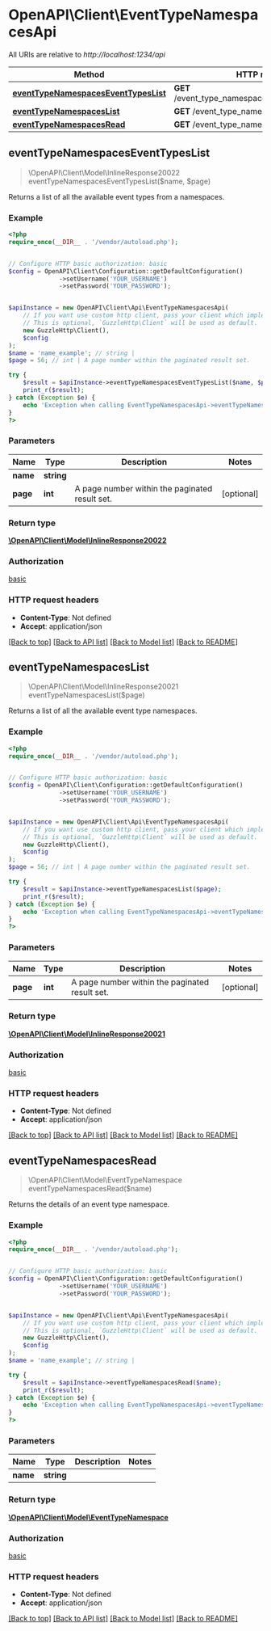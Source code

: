 # OpenAPI\Client\EventTypeNamespacesApi

All URIs are relative to *http://localhost:1234/api*

Method | HTTP request | Description
------------- | ------------- | -------------
[**eventTypeNamespacesEventTypesList**](EventTypeNamespacesApi.md#eventTypeNamespacesEventTypesList) | **GET** /event_type_namespaces/{name}/event_types/ | 
[**eventTypeNamespacesList**](EventTypeNamespacesApi.md#eventTypeNamespacesList) | **GET** /event_type_namespaces/ | 
[**eventTypeNamespacesRead**](EventTypeNamespacesApi.md#eventTypeNamespacesRead) | **GET** /event_type_namespaces/{name}/ | 



## eventTypeNamespacesEventTypesList

> \OpenAPI\Client\Model\InlineResponse20022 eventTypeNamespacesEventTypesList($name, $page)



Returns a list of all the available event types from a namespaces.

### Example

```php
<?php
require_once(__DIR__ . '/vendor/autoload.php');


// Configure HTTP basic authorization: basic
$config = OpenAPI\Client\Configuration::getDefaultConfiguration()
              ->setUsername('YOUR_USERNAME')
              ->setPassword('YOUR_PASSWORD');


$apiInstance = new OpenAPI\Client\Api\EventTypeNamespacesApi(
    // If you want use custom http client, pass your client which implements `GuzzleHttp\ClientInterface`.
    // This is optional, `GuzzleHttp\Client` will be used as default.
    new GuzzleHttp\Client(),
    $config
);
$name = 'name_example'; // string | 
$page = 56; // int | A page number within the paginated result set.

try {
    $result = $apiInstance->eventTypeNamespacesEventTypesList($name, $page);
    print_r($result);
} catch (Exception $e) {
    echo 'Exception when calling EventTypeNamespacesApi->eventTypeNamespacesEventTypesList: ', $e->getMessage(), PHP_EOL;
}
?>
```

### Parameters


Name | Type | Description  | Notes
------------- | ------------- | ------------- | -------------
 **name** | **string**|  |
 **page** | **int**| A page number within the paginated result set. | [optional]

### Return type

[**\OpenAPI\Client\Model\InlineResponse20022**](../Model/InlineResponse20022.md)

### Authorization

[basic](../../README.md#basic)

### HTTP request headers

- **Content-Type**: Not defined
- **Accept**: application/json

[[Back to top]](#) [[Back to API list]](../../README.md#documentation-for-api-endpoints)
[[Back to Model list]](../../README.md#documentation-for-models)
[[Back to README]](../../README.md)


## eventTypeNamespacesList

> \OpenAPI\Client\Model\InlineResponse20021 eventTypeNamespacesList($page)



Returns a list of all the available event type namespaces.

### Example

```php
<?php
require_once(__DIR__ . '/vendor/autoload.php');


// Configure HTTP basic authorization: basic
$config = OpenAPI\Client\Configuration::getDefaultConfiguration()
              ->setUsername('YOUR_USERNAME')
              ->setPassword('YOUR_PASSWORD');


$apiInstance = new OpenAPI\Client\Api\EventTypeNamespacesApi(
    // If you want use custom http client, pass your client which implements `GuzzleHttp\ClientInterface`.
    // This is optional, `GuzzleHttp\Client` will be used as default.
    new GuzzleHttp\Client(),
    $config
);
$page = 56; // int | A page number within the paginated result set.

try {
    $result = $apiInstance->eventTypeNamespacesList($page);
    print_r($result);
} catch (Exception $e) {
    echo 'Exception when calling EventTypeNamespacesApi->eventTypeNamespacesList: ', $e->getMessage(), PHP_EOL;
}
?>
```

### Parameters


Name | Type | Description  | Notes
------------- | ------------- | ------------- | -------------
 **page** | **int**| A page number within the paginated result set. | [optional]

### Return type

[**\OpenAPI\Client\Model\InlineResponse20021**](../Model/InlineResponse20021.md)

### Authorization

[basic](../../README.md#basic)

### HTTP request headers

- **Content-Type**: Not defined
- **Accept**: application/json

[[Back to top]](#) [[Back to API list]](../../README.md#documentation-for-api-endpoints)
[[Back to Model list]](../../README.md#documentation-for-models)
[[Back to README]](../../README.md)


## eventTypeNamespacesRead

> \OpenAPI\Client\Model\EventTypeNamespace eventTypeNamespacesRead($name)



Returns the details of an event type namespace.

### Example

```php
<?php
require_once(__DIR__ . '/vendor/autoload.php');


// Configure HTTP basic authorization: basic
$config = OpenAPI\Client\Configuration::getDefaultConfiguration()
              ->setUsername('YOUR_USERNAME')
              ->setPassword('YOUR_PASSWORD');


$apiInstance = new OpenAPI\Client\Api\EventTypeNamespacesApi(
    // If you want use custom http client, pass your client which implements `GuzzleHttp\ClientInterface`.
    // This is optional, `GuzzleHttp\Client` will be used as default.
    new GuzzleHttp\Client(),
    $config
);
$name = 'name_example'; // string | 

try {
    $result = $apiInstance->eventTypeNamespacesRead($name);
    print_r($result);
} catch (Exception $e) {
    echo 'Exception when calling EventTypeNamespacesApi->eventTypeNamespacesRead: ', $e->getMessage(), PHP_EOL;
}
?>
```

### Parameters


Name | Type | Description  | Notes
------------- | ------------- | ------------- | -------------
 **name** | **string**|  |

### Return type

[**\OpenAPI\Client\Model\EventTypeNamespace**](../Model/EventTypeNamespace.md)

### Authorization

[basic](../../README.md#basic)

### HTTP request headers

- **Content-Type**: Not defined
- **Accept**: application/json

[[Back to top]](#) [[Back to API list]](../../README.md#documentation-for-api-endpoints)
[[Back to Model list]](../../README.md#documentation-for-models)
[[Back to README]](../../README.md)

